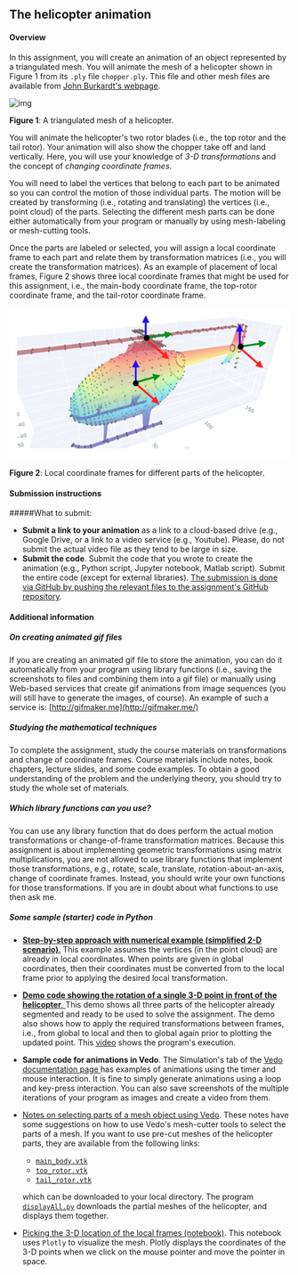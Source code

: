 ## The helicopter animation

#### Overview

In this assignment, you will create an animation of an object represented by a triangulated mesh. You will animate the mesh of a helicopter shown in Figure 1 from its `.ply` file `chopper.ply`. This file and other mesh files are available from [John Burkardt's webpage](https://people.sc.fsu.edu/~jburkardt/data/ply/ply.html). 

![img](https://people.sc.fsu.edu/~jburkardt/data/ply/chopper.png)

**Figure 1**: A triangulated mesh of a helicopter. 

You will animate the helicopter's two rotor blades (i.e., the top rotor and the tail rotor). Your animation will also show the chopper take off and land vertically. Here, you will use your knowledge of *3-D transformations* and the concept of *changing coordinate frames*. 

You will need to label the vertices that belong to each part to be animated so you can control the motion of those individual parts. The motion will be created by transforming (i.e., rotating and translating) the vertices (i.e., point cloud) of the parts. Selecting the different mesh parts can be done either automatically from your program or manually by using mesh-labeling or mesh-cutting tools. 

Once the parts are labeled or selected, you will assign a local coordinate frame to each part and relate them by transformation matrices (i.e., you will create the transformation matrices). As an example of placement of local frames, Figure 2 shows three local coordinate frames that might be used for this assignment, i.e., the main-body coordinate frame, the top-rotor coordinate frame, and the tail-rotor coordinate frame. 

 ![chopper](./chopper.jpg)

**Figure 2**: Local coordinate frames for different parts of the helicopter. 

#### Submission instructions

#####What to submit: 

- **Submit a link to your animation** as a link to a cloud-based drive (e.g., Google Drive, or a link to a video service (e.g., Youtube). Please, do not submit the actual video file as they tend to be large in size. 
- **Submit the code**. Submit the code that you wrote to create the animation (e.g., Python script, Jupyter notebook, Matlab script). Submit the entire code (except for external libraries).  <u>The submission is done via GitHub by pushing the relevant files to the assignment's GitHub repository</u>. 

#### Additional information

##### **On creating animated gif files** 

If you are creating an animated gif file to store the animation, you can do it automatically from your program using library functions (i.e., saving the screenshots to files and combining them into a gif file) or manually using Web-based services that create gif animations from image sequences (you will still have to generate the images, of course). An example of such a service is: [http://gifmaker.me](http://gifmaker.me/) 

##### Studying the mathematical techniques

To complete the assignment, study the course materials on transformations and change of coordinate frames. Course materials include notes, book chapters, lecture slides, and some code examples. To obtain a good understanding of the problem and the underlying theory, you should try to study the whole set of materials.

##### Which library functions can you use? 

You can use any library function that do does perform the actual motion transformations or change-of-frame transformation matrices.  Because this assignment is about implementing geometric transformations using matrix multiplications, you are not allowed to use library functions that implement those transformations, e.g., rotate, scale, translate, rotation-about-an-axis, change of coordinate frames. Instead, you should write your own functions for those transformations. If you are in doubt about what functions to use then ask me. 

#####  Some sample (starter) code in Python

- [**Step-by-step approach with numerical example (simplified 2-D scenario)**.](https://htmlpreview.github.io/?https://github.com/eraldoribeiro/changeOfCoordinates/blob/main/Change_in_coordinate_frames_Example.html) This example assumes the vertices (in the point cloud) are already in local coordinates. When points are given in global coordinates, then their coordinates must be converted from to the local frame prior to applying the desired local transformation. 

- [**Demo code showing the rotation of a single 3-D point in front of the helicopter**. ](https://github.com/eraldoribeiro/changeOfCoordinates/blob/main/animation_CircleAndChopper.py)This demo shows all three parts of the helicopter already segmented and ready to be used to solve the assignment. The demo also shows how to apply the required transformations between frames, i.e., from global to local and then to global again prior to plotting the updated point. This [video](chopper.mp4) shows the program's execution. 

- **Sample code for animations in Vedo**. The Simulation's tab of the [Vedo documentation page ](https://vedo.embl.es/)has examples of animations using the timer and mouse interaction. It is fine to simply generate animations using a loop and key-press interaction. You can also save screenshots of the multiple iterations of your program as images and create a video from them.  

- [Notes on selecting parts of a mesh object using Vedo](https://htmlpreview.github.io/?https://github.com/eraldoribeiro/changeOfCoordinates/blob/main/selectingMeshParts.html). These notes have some suggestions on how to use Vedo's mesh-cutter tools to select the parts of a mesh. If you want to use pre-cut meshes of the helicopter parts, they are available from the following links:

  - [`main_body.vtk`](https://raw.githubusercontent.com/eraldoribeiro/changeOfCoordinates/main/main_body.vtk)
  - [`top_rotor.vtk`](https://raw.githubusercontent.com/eraldoribeiro/changeOfCoordinates/main/top_rotor.vtk)
  - [`tail_rotor.vtk`](https://raw.githubusercontent.com/eraldoribeiro/changeOfCoordinates/main/tail_rotor.vtk)

  which can be downloaded to your local directory. The program [`displayAll.py`](https://github.com/eraldoribeiro/changeOfCoordinates/blob/main/displayAllParts.py)  downloads the partial meshes of the helicopter, and displays them together.  

- [Picking the 3-D location of the local frames (notebook)](https://nbviewer.org/github/eraldoribeiro/rendering3DinColab/blob/main/displayMeshInColabUsingOpen3DandPlotly.ipynb). This notebook uses `Plotly` to visualize the mesh. Plotly displays the coordinates of the 3-D points when we click on the mouse pointer and move the pointer in space.  

 
